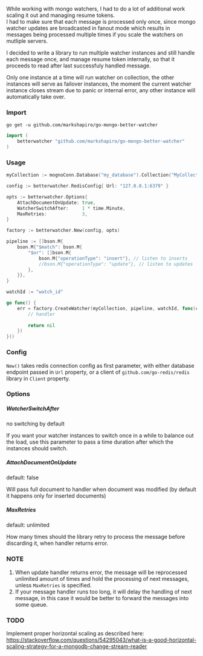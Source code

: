 While working with mongo watchers, I had to do a lot of additional work scaling it out and managing resume tokens.
<br>I had to make sure that each message is processed only once, since mongo watcher updates are broadcasted in fanout mode which results in messages being processed multiple times if you scale the watchers on mutliple servers.

I decided to write a library to run multiple watcher instances and still handle each message once, and manage resume token internally, so that it proceeds to read after last successfuly handled message.

Only one instance at a time will run watcher on collection, the other instances will serve as failover instances, the moment the current watcher instance closes stream due to panic or internal error, any other instance will automatically take over.

### Import

`go get -u github.com/markshapiro/go-mongo-better-watcher`

```go
import (
	betterwatcher "github.com/markshapiro/go-mongo-better-watcher"
)
```

### Usage

```go
myCollection := mognoConn.Database("my_database").Collection("MyCollection")

config := betterwatcher.RedisConfig{ Url: "127.0.0.1:6379" }

opts := betterwatcher.Options{
    AttachDocumentOnUpdate: true,
    WatcherSwitchAfter:     1 * time.Minute,
    MaxRetries:             3,
}

factory := betterwatcher.New(config, opts)

pipeline := []bson.M{
    bson.M{"$match": bson.M{
        "$or": []bson.M{
            bson.M{"operationType": "insert"}, // listen to inserts
            //bson.M{"operationType": "update"}, // listen to updates
        },
    }},
}

watchId := "watch_id"

go func() {
    err = factory.CreateWatcher(myCollection, pipeline, watchId, func(changeDoc *betterwatcher.ChangeDoc) error {
        // handler
        
        return nil
    })
}()
```

### Config

`New()` takes redis connection config as first parameter, with either database endpoint passed in `Url` property, or a client of `github.com/go-redis/redis` library in `Client` property.

### Options

##### WatcherSwitchAfter
no switching by default

If you want your watcher instances to switch once in a while to balance out the load, use this parameter to pass a time duration after which the instances should switch.

##### AttachDocumentOnUpdate
default: false

Will pass full document to handler when document was modified (by default it happens only for inserted documents)

##### MaxRetries
default: unlimited

How many times should the library retry to process the message before discarding it, when handler returns error.

### NOTE
1) When update handler returns error, the message will be reprocessed unlimited amount of times and hold the processing of next messages, unless `MaxRetries` is specified.
2) If your message handler runs too long, it will delay the handling of next message, in this case it would be better to forward the messages into some queue.

### TODO
Implement proper horizontal scaling as described here: https://stackoverflow.com/questions/54295043/what-is-a-good-horizontal-scaling-strategy-for-a-mongodb-change-stream-reader
